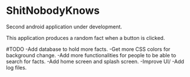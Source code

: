 # ShitNobodyKnows
Second android application under development.

This application produces a random fact when a button is clicked.

#TODO
-Add database to hold more facts.
-Get more CSS colors for background change.
-Add more functionalities for people to be able to search for facts.
-Add home screen and splash screen.
-Improve UI/
-Add log files.


